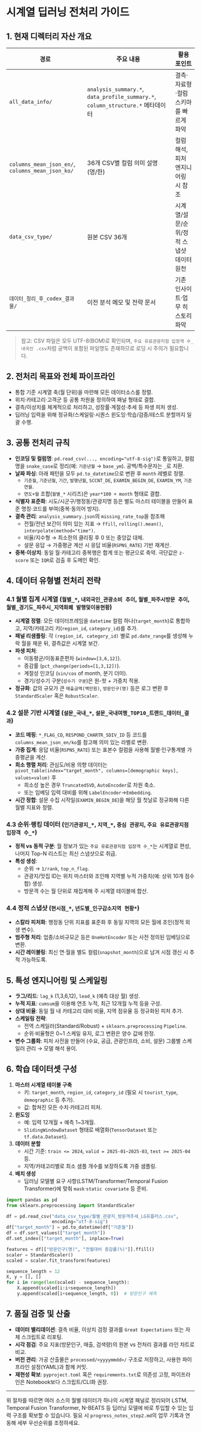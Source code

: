 # 시계열 딥러닝 전처리 가이드

## 1. 현재 디렉터리 자산 개요

| 경로 | 주요 내용 | 활용 포인트 |
| --- | --- | --- |
| `all_data_info/` | `analysis_summary.*`, `data_profile_summary.*`, `column_structure.*` 메타데이터 | 결측·자료형·컬럼 스키마를 빠르게 파악 |
| `columns_mean_json_en/`, `columns_mean_json_ko/` | 36개 CSV별 컬럼 의미 설명 (영/한) | 컬럼 해석, 피처 엔지니어링 시 참조 |
| `data_csv_type/` | 원본 CSV 36개 | 시계열/설문/순위/정적 스냅샷 데이터 원천 |
| `데이터_정리_후_codex_결과물/` | 이전 분석 메모 및 전략 문서 | 기존 인사이트·업무 히스토리 파악 |

> 참고: CSV 파일은 모두 UTF-8(BOM)로 확인되며, `주요 유료관광지점 입장객 수_내국인 .csv`처럼 공백이 포함된 파일명도 존재하므로 로딩 시 주의가 필요합니다.

## 2. 전처리 목표와 전체 파이프라인

- 통합 기준 시계열 축(월 단위)을 마련해 모든 데이터소스를 정렬.
- 위치·카테고리·고객군 등 공통 차원을 정의하여 패널 형태로 결합.
- 결측/이상치를 체계적으로 처리하고, 성장률·계절성·추세 등 파생 피처 생성.
- 딥러닝 입력을 위해 정규화/스케일링·시퀀스 윈도잉·학습/검증/테스트 분할까지 일괄 수행.

## 3. 공통 전처리 규칙

- **인코딩 및 컬럼명**: `pd.read_csv(..., encoding="utf-8-sig")`로 통일하고, 컬럼명을 `snake_case`로 정리(예: `기준년월` → `base_ym`). 공백/특수문자는 `_`로 치환.
- **날짜 파싱**: 아래 패턴을 모두 `pd.to_datetime`으로 변환 후 `month` 레벨로 정렬.
  - `기준월`, `기준년월`, `기간`, `발행년월`, `SCCNT_DE`, `EXAMIN_BEGIN_DE`, `EXAMIN_YM`, `기준연월`.
  - `연도+월` 조합(`월별_*` 시리즈)은 `year*100 + month` 형태로 결합.
- **식별자 표준화**: 시도/시군구/행정동/관광지명 등은 별도 마스터 테이블을 만들어 표준 명칭·코드를 부여(중복·동의어 방지).
- **결측 관리**: `analysis_summary.json`의 `missing_rate_top`을 참조해
  - 전월/전년 보간이 의미 있는 지표 → `ffill`, `rolling().mean()`, `interpolate(method="time")`.
  - 비율/지수형 → 최소한의 클리핑 후 0 또는 중앙값 대체.
  - 설문 응답 → 가중평균 계산 시 응답 비율(`RSPNS_RATE`) 기반 재계산.
- **중복·이상치**: 동일 월·카테고리 중복행은 합계 또는 평균으로 축약. 극단값은 `z-score` 또는 `IQR`로 검출 후 도메인 확인.

## 4. 데이터 유형별 전처리 전략

### 4.1 월별 집계 시계열 (`월별_*`, `내외국인_관광소비 추이`, `월별_파주시방문 추이`, `월별_경기도_파주시_지역화폐 발행및이용현황`)
- **시계열 정렬**: 모든 데이터프레임을 `datetime` 컬럼 하나(`target_month`)로 통합하고, 지역/카테고리 키(`region_id`, `category_id`)를 추가.
- **패널 리샘플링**: 각 `(region_id, category_id)` 별로 `pd.date_range`를 생성해 누락 월을 채운 뒤, 결측값은 시계열 보간.
- **파생 피처**:
  - 이동평균/이동표준편차 (`window=[3,6,12]`).
  - 증감률 (`pct_change(periods=[1,3,12])`).
  - 계절성 인코딩 (`sin/cos` of month, 분기 더미).
  - 경기/성수기 구분(`성수기 구분`)은 원-핫 + 가중치 적용.
- **정규화**: 값의 규모가 큰 `매출금액(백만원)`, `방문인구(명)` 등은 로그 변환 후 `StandardScaler` 혹은 `RobustScaler`.

### 4.2 설문 기반 시계열 (`설문_국내_*`, `설문_국내여행_TOP10_트랜드_데이터_결과`)
- **코드 매핑**: `*_FLAG_CD`, `RESPOND_CHARTR_SDIV_ID` 등 코드를 `columns_mean_json_en/ko`를 참고해 의미 있는 라벨로 변환.
- **가중 집계**: 응답 비율(`RSPNS_RATE`) 또는 표본수 컬럼을 사용해 월별·인구통계별 가중평균을 계산.
- **희소 행렬 처리**: 관심도/비용 의향 데이터는 `pivot_table(index="target_month", columns=[demographic keys], values=value)` 후
  - 희소성 높은 경우 `TruncatedSVD`, `AutoEncoder`로 차원 축소.
  - 또는 임베딩 입력 대비를 위해 `LabelEncoder`→`Embedding`.
- **시간 정합**: 설문 수집 시작일(`EXAMIN_BEGIN_DE`)을 해당 월 첫날로 정규화해 다른 월별 지표와 정렬.

### 4.3 순위·랭킹 데이터 (`인기관광지_*`, `지역_*`, `중심 관광지`, `주요 유료관광지점 입장객 수_*`)
- **정적 vs 동적 구분**: 월 정보가 있는 `주요 유료관광지점 입장객 수_*`는 시계열로 편성, 나머지 Top-N 리스트는 최신 스냅샷으로 취급.
- **특성 생성**:
  - 순위 → `1/rank`, `top_n_flag`.
  - 관광지/맛집 ID는 위치 마스터와 조인해 지역별 누적 가중치(예: 상위 10개 점수 합) 생성.
  - 방문객 수는 월 단위로 재집계해 주 시계열 테이블에 합산.

### 4.4 정적 스냅샷 (`현시점_*`, `년도별_인구감소지역 현황*`)
- **스칼라 피처화**: 행정동 단위 지표를 표준화 후 동일 지역의 모든 월에 조인(정적 외생 변수).
- **범주형 처리**: 업종/소비규모군 등은 `OneHotEncoder` 또는 사전 정의된 임베딩으로 변환.
- **시간 레이블링**: 최신 연·월을 별도 컬럼(`snapshot_month`)으로 남겨 시점 갱신 시 추적 가능하도록.

## 5. 특성 엔지니어링 및 스케일링

- **ラ그/리드**: `lag_k` (1,3,6,12), `lead_k` (예측 대상 월) 생성.
- **누적 지표**: `cumsum`을 이용해 연초 누적, 최근 12개월 누적 등을 구성.
- **상대 비율**: 동일 월 내 카테고리 대비 비율, 지역 점유율 등 정규화된 피처 추가.
- **스케일링 전략**:
  - 전역 스케일러(Standard/Robust) + `sklearn.preprocessing` `Pipeline`.
  - 순위·비율형은 0~1 스케일 유지, 로그 변환은 양수 값에 한정.
- **변수 그룹화**: 피처 사전을 만들어 (수요, 공급, 관광인프라, 소비, 설문) 그룹별 스케일러 관리 → 모델 해석 용이.

## 6. 학습 데이터셋 구성

1. **마스터 시계열 테이블 구축**  
   - 키: `target_month`, `region_id`, `category_id` (필요 시 `tourist_type`, `demographic` 등 추가).
   - 값: 합쳐진 모든 수치·카테고리 피처.
2. **윈도잉**  
   - 예: 입력 12개월 + 예측 1~3개월.  
   - `SlidingWindowDataset` 형태로 배열화(`TensorDataset` 또는 `tf.data.Dataset`).
3. **데이터 분할**  
   - 시간 기준: `train <= 2024`, `valid = 2025-01~2025-03`, `test >= 2025-04` 등.  
   - 지역/카테고리별로 최소 샘플 개수를 보장하도록 가중 샘플링.
4. **배치 생성**  
   - 딥러닝 모델별 요구 사항(LSTM/Transformer/Temporal Fusion Transformer)에 맞춰 `mask`·`static covariate` 등 준비.

```python
import pandas as pd
from sklearn.preprocessing import StandardScaler

df = pd.read_csv("data_csv_type/월별_관광지_방문객추세_LG유플러스.csv",
                 encoding="utf-8-sig")
df["target_month"] = pd.to_datetime(df["기준월"])
df = df.sort_values(["target_month"])
df.set_index(["target_month"], inplace=True)

features = df[["방문인구(명)", "전월대비 증감률(%)"]].ffill()
scaler = StandardScaler()
scaled = scaler.fit_transform(features)

sequence_length = 12
X, y = [], []
for i in range(len(scaled) - sequence_length):
    X.append(scaled[i:i+sequence_length])
    y.append(scaled[i+sequence_length, 0])  # 방문인구 예측
```

## 7. 품질 검증 및 산출

- **데이터 밸리데이션**: 결측 비율, 이상치 검정 결과를 `Great Expectations` 또는 자체 스크립트로 리포팅.
- **시각 점검**: 주요 지표(방문인구, 매출, 검색량)의 원본 vs 전처리 결과를 라인 차트로 비교.
- **버전 관리**: 가공 산출물은 `processed/<yyyymmdd>/` 구조로 저장하고, 사용한 파이프라인 설정(YAML)과 함께 커밋.
- **재현성 확보**: `pyproject.toml` 혹은 `requirements.txt`로 의존성 고정, 파이프라인은 Notebook보다 스크립트/CLI화 권장.

---

위 절차를 따르면 여러 소스의 월별 데이터가 하나의 시계열 패널로 정리되어 LSTM, Temporal Fusion Transformer, N-BEATS 등 딥러닝 모델에 바로 투입할 수 있는 입력 구조를 확보할 수 있습니다. 필요 시 `progress_notes_step2.md`의 업무 기록과 연동해 세부 우선순위를 조정하세요.
